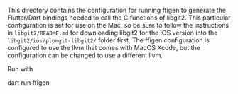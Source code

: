 This directory contains the configuration for running ffigen to generate the Flutter/Dart bindings needed to call the C functions of libgit2. This particular configuration is set for use on the Mac, so be sure to follow the instructions in `libgit2/README.md` for downloading libgit2 for the iOS version into the `libgit2/ios/plomgit-libgit2/` folder first. The ffigen configuration is configured to use the llvm that comes with MacOS Xcode, but the configuration can be changed to use a different llvm.

Run with

  dart run ffigen
